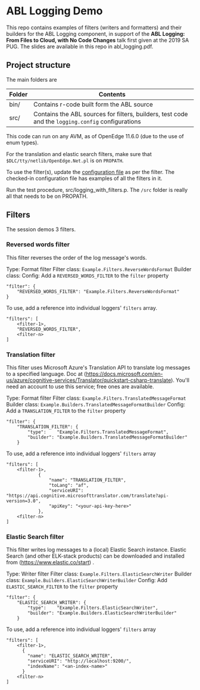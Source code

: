 # ABL Logging Demo 
This repo contains examples of filters (writers and formatters) and their builders for the ABL Logging component, in support of the **ABL Logging: From Files to Cloud, with No Code Changes** talk first given at the 2019 SA PUG. The slides are available in this repo in abl_logging.pdf.


## Project structure
The main folders are

Folder | Contents 
---- | ---- 
bin/ | Contains r-code built form the ABL source
src/ |  Contains the ABL sources for filters, builders, test code and the `logging.config` configurations

This code can run on any AVM, as of OpenEdge 11.6.0 (due to the use of enum types).

For the translation and elastic search filters, make sure that `$DLC/tty/netlib/OpenEdge.Net.pl` is on `PROPATH`.

To use the filter(s), update the [configuration file](src/logging.config) as per the filter. The checked-in configuration file has examples of all the filters in it.

Run the test procedure, src/logging_with_filters.p. The `/src` folder is really all that needs to be on PROPATH.


## Filters
The session demos 3 filters.


### Reversed words filter
This filter reverses the order of the log message's words.

Type: Format filter
Filter class: `Example.Filters.ReverseWordsFormat`
Builder class: <none>
Config: Add a `REVERSED_WORDS_FILTER` to the `filter` property

    "filter": {
        "REVERSED_WORDS_FILTER": "Example.Filters.ReverseWordsFormat"
    }


To use, add a reference into individual loggers' `filters` array.

	"filters": [
		<filter-1>,
		"REVERSED_WORDS_FILTER",
		<filter-n>
 	]



### Translation filter
This filter uses Microsoft Azure's Translation API to translate log messages to a specified language. Doc at (https://docs.microsoft.com/en-us/azure/cognitive-services/Translator/quickstart-csharp-translate). You'll need an account to use this service; free ones are available.

Type: Format filter
Filter class: `Example.Filters.TranslatedMessageFormat`
Builder class: `Example.Builders.TranslatedMessageFormatBuilder`
Config: Add a `TRANSLATION_FILTER` to the `filter` property

    "filter": {
        "TRANSLATION_FILTER": {
            "type":    "Example.Filters.TranslatedMessageFormat",
            "builder": "Example.Builders.TranslatedMessageFormatBuilder"
        }


To use, add a reference into individual loggers' `filters` array

	"filters": [
		<filter-1>,
                {
                    "name": "TRANSLATION_FILTER",
                    "toLang": "af",
                    "serviceURI": "https://api.cognitive.microsofttranslator.com/translate?api-version=3.0",
                    "apiKey": "<your-api-key-here>"
                },
		<filter-n>
 	]



### Elastic Search filter
This filter writes log messages to a (local) Elastic Search instance. Elastic Search (and other ELK-stack products) can be downloaded and installed from (https://www.elastic.co/start) .

Type: Writer filter
Filter class: `Example.Filters.ElasticSearchWriter`
Builder class: `Example.Builders.ElasticSearchWriterBuilder`
Config: Add `ELASTIC_SEARCH_FILTER` to the `filter` property

    "filter": {
        "ELASTIC_SEARCH_WRITER": {
            "type":    "Example.Filters.ElasticSearchWriter",
            "builder": "Example.Builders.ElasticSearchWriterBuilder"
        }


To use, add a reference into individual loggers' `filters` array

	"filters": [
		<filter-1>,
          {
          	"name": "ELASTIC_SEARCH_WRITER",
            "serviceURI": "http://localhost:9200/",
            "indexName": "<an-index-name>"
          }
		<filter-n>
 	]
